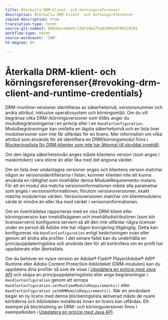 ```yaml
---
title: Återkalla DRM-klient- och körningsreferenser
description: Återkalla DRM-klient- och körningsreferenser
copied-description: true
translation-type: tm+mt
source-git-commit: 89bdda1d4bd5c126f19ba75a819942df901183d1
workflow-type: tm+mt
source-wordcount: '390'
ht-degree: 0%

---
```



# Återkalla DRM-klient- och körningsreferenser{#revoking-drm-client-and-runtime-credentials}

DRM-/runtime-versioner identifieras av säkerhetsnivå, versionsnummer och andra attribut, inklusive operativsystem och körningsmiljö. Om du vill begränsa vilka DRM-/körningsversioner som tillåts anger du modulbegränsningarna i en princip eller i en `HandlerConfiguration`. Modulbegränsningar kan omfatta en lägsta säkerhetsnivå och en lista över modulversioner som inte får utfärdas för en licens. Mer information om vilka attribut som används för att identifiera en DRM/körningsmodul finns i [Blockeringslista för DRM-klienter som inte har åtkomst till skyddat innehåll](../../aaxs-protecting-content/content-introduction/content-usage-rules/content-runtime-application-restrictions/content-blocklist-drm-clients.md).

Om den lägsta säkerhetsnivån anges måste klientens version (som anges i maskintoken) vara större än eller lika med det angivna värdet.

Om en lista över undantagna versioner anges och klientens version matchar någon av versionsidentifierarna i listan, kommer klienten inte att kunna använda en rättighet som innehåller denna ModuleRequirements-instans. För att en modul ska matcha versionsinformationen måste alla parametrar som anges i versionsinformationen, förutom versionsversionen, exakt matcha modulernas värden. Versionsversionen matchar om klientmodulens värde är mindre än eller lika med värdet i versionsinformationen.

Om en överträdelse rapporteras med en viss DRM-klient eller körningsversion kan innehållsägaren och innehållsdistributören (som kör licensservern) konfigurera servern så att den inte utfärdar några licenser under en period då Adobe inte har någon korrigering tillgänglig. Detta kan konfigureras via `HandlerConfiguration` enligt beskrivningen ovan eller genom att ändra alla profiler. I det senare fallet kan du underhålla en principuppdateringslista och använda den för att kontrollera om en profil har uppdaterats eller återkallats.

Om du behöver en nyare version av Adobe® Flash® Player/Adobe® AIR® Runtime eller Adobe Content Protection-biblioteket (DRM-modulen) kan du uppdatera dina profiler så som de visas i [Uppdatera en princip med Java API](../../aaxs-protecting-content/content-working-with-policies/content-updating-policy-using-java-api.md) och skapa en principuppdateringslista eller ange begränsningar i `HandlerConfiguration` genom att anropa `HandlerConfiguration.setRuntimeModuleRequirements()` eller `HandlerConfiguration.setDRMModuleRequirements()`. När en användare begär en ny licens med denna blockeringslista aktiverad måste de nyare körtiderna och biblioteken installeras innan en licens kan utfärdas. Ett exempel på blocklistning av DRM- och körningsversioner finns i exempelkoden i [Uppdatera en princip med Java API](../../aaxs-protecting-content/content-working-with-policies/content-updating-policy-using-java-api.md).
